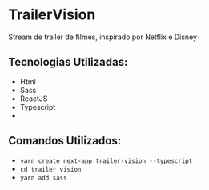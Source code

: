 # TrailerVision
 Stream de trailer de filmes, inspirado por Netflix e Disney+




## Tecnologias Utilizadas:

* Html
* Sass
* ReactJS
* Typescript
* 

## Comandos Utilizados:
* ``yarn create next-app trailer-vision --typescript``
* ``cd trailer vision``
* ``yarn add sass``
